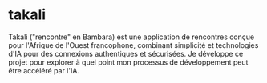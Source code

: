 # takali
Takali ("rencontre" en Bambara) est une application de rencontres conçue pour l'Afrique de l'Ouest francophone, combinant simplicité et technologies d'IA pour des connexions authentiques et sécurisées. Je développe ce projet pour explorer à quel point mon processus de développement peut être accéléré par l'IA.
